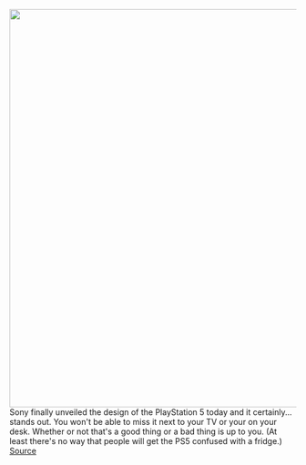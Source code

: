 <img src='https://cdn.vox-cdn.com/uploads/chorus_image/image/50858597/tldr-logo.1473954443.png' width='700px' /><br/>
Sony finally unveiled the design of the PlayStation 5 today and it certainly... stands out. You won't be able to miss it next to your TV or your on your desk. Whether or not that's a good thing or a bad thing is up to you. (At least there's no way that people will get the PS5 confused with a fridge.)
<a href='https://www.theverge.com/tldr/2020/6/11/21288541/playstation-5-ps5-sony-design-memes-roast-twitter-router-face-building'> Source <a/>